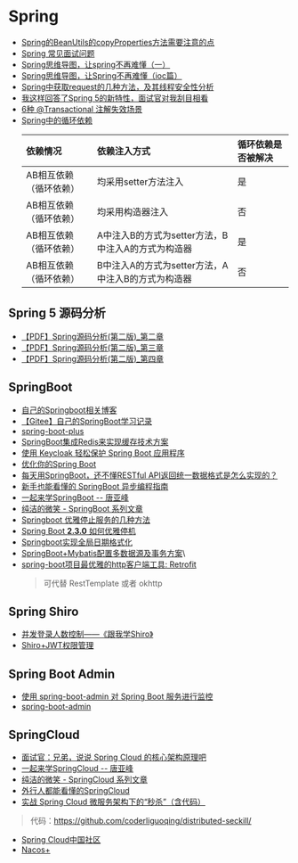 # Spring
  * [Spring的BeanUtils的copyProperties方法需要注意的点](https://www.jianshu.com/p/357b55852efc)
  * [Spring 常见面试问题](https://juejin.im/post/5cbda379f265da03ae74c282)
  * [Spring思维导图，让spring不再难懂（一）](https://my.oschina.net/u/3080373/blog/891918)
  * [Spring思维导图，让Spring不再难懂（ioc篇）](https://my.oschina.net/u/3080373/blog/903341)
  * [Spring中获取request的几种方法，及其线程安全性分析](https://www.cnblogs.com/kismetv/p/8757260.html)
  * [我这样回答了Spring 5的新特性，面试官对我刮目相看](https://mp.weixin.qq.com/s/Mt3w49YhNU8plvzuGYuTPQ)
  * [6种 @Transactional 注解失效场景](https://mp.weixin.qq.com/s?__biz=MzAxNTM4NzAyNg==&mid=2247483977&idx=1&sn=7d8d3c89bfe2261f6422572dca405990)
  * [Spring中的循环依赖](https://mp.weixin.qq.com/s/wykX4CdrHT1tvSz2-24NEQ)
    > 
    |依赖情况	|依赖注入方式	|循环依赖是否被解决|
    |:-------|:----|:----|
    |AB相互依赖（循环依赖）	|均采用setter方法注入	|是|
    |AB相互依赖（循环依赖）	|均采用构造器注入	|否|
    |AB相互依赖（循环依赖）	|A中注入B的方式为setter方法，B中注入A的方式为构造器	|是|
    |AB相互依赖（循环依赖）	|B中注入A的方式为setter方法，A中注入B的方式为构造器	|否|

## Spring 5 源码分析
  * [【PDF】Spring源码分析(第二版)_第二章](https://ghost.oss.sherlocky.com/learning/spring/%E5%92%95%E6%B3%A1%E5%AD%A6%E9%99%A2_Spring%E6%BA%90%E7%A0%81%E5%88%86%E6%9E%90%28%E7%AC%AC%E4%BA%8C%E7%89%88%29_%E7%AC%AC%E4%BA%8C%E7%AB%A0.pdf)
  * [【PDF】Spring源码分析(第二版)_第三章](https://ghost.oss.sherlocky.com/learning/spring/%E5%92%95%E6%B3%A1%E5%AD%A6%E9%99%A2_Spring%E6%BA%90%E7%A0%81%E5%88%86%E6%9E%90%28%E7%AC%AC%E4%BA%8C%E7%89%88%29_%E7%AC%AC%E4%B8%89%E7%AB%A0.pdf)
  * [【PDF】Spring源码分析(第二版)_第四章](https://ghost.oss.sherlocky.com/learning/spring/%E5%92%95%E6%B3%A1%E5%AD%A6%E9%99%A2_Spring%E6%BA%90%E7%A0%81%E5%88%86%E6%9E%90%28%E7%AC%AC%E4%BA%8C%E7%89%88%29_%E7%AC%AC%E5%9B%9B%E7%AB%A0.pdf) 

## SpringBoot
  * [自己的Springboot相关博客](//halo.sherlocky.com/archives/springboot)
  * [【Gitee】自己的SpringBoot学习记录](https://gitee.com/sherlocky/springboot2-learning)
  * [spring-boot-plus](https://springboot.plus/guide/)
  * [SpringBoot集成Redis来实现缓存技术方案](https://my.oschina.net/feinik/blog/1023601)
  * [使用 Keycloak 轻松保护 Spring Boot 应用程序](https://www.oschina.net/translate/easily-secure-your-spring-boot-applications-with-k)
  * [优化你的Spring Boot](https://mp.weixin.qq.com/s?__biz=MzI4ODQ3NjE2OA==&mid=2247485244&idx=1&sn=1e5a29a5b3d31b15d93eed538a2530de)
  * [每天用SpringBoot，还不懂RESTful API返回统一数据格式是怎么实现的？](https://mp.weixin.qq.com/s?__biz=Mzg3NjIxMjA1Ng==&mid=2247483905&idx=1&sn=99d294f0ee5127e827a879a8c96ec08d)
  * [新手也能看懂的 SpringBoot 异步编程指南](https://mp.weixin.qq.com/s?__biz=MzI3NzE0NjcwMg==&mid=2650124909&idx=2&sn=74cf031b6e093df554bccf6ddca191f5)
  * [一起来学SpringBoot -- 唐亚峰](https://blog.battcn.com/categories/SpringBoot/)
  * [纯洁的微笑 - SpringBoot 系列文章](http://www.ityouknow.com/spring-boot.html)
  * [Springboot 优雅停止服务的几种方法](https://www.cnblogs.com/huangqingshi/p/11370291.html)
  * [Spring Boot **2.3.0** 如何优雅停机](https://mp.weixin.qq.com/s?__biz=MzIwMzY1OTU1NQ==&mid=2247490012&idx=1&sn=26ad26f9d90ccfafea012d61621326b1)
  * [Springboot实现全局日期格式化](https://mp.weixin.qq.com/s?__biz=MzAxNTM4NzAyNg==&mid=2247484028&idx=1&sn=651c8de95979f42a10270e46275c8346)
  * [SpringBoot+Mybatis配置多数据源及事务方案](https://juejin.im/post/5eba38aa6fb9a043777c9b3a)\
  * [spring-boot项目最优雅的http客户端工具: Retrofit](https://juejin.im/post/6854573211426750472)
    > 可代替 RestTemplate 或者 okhttp

## Spring Shiro
  * [并发登录人数控制——《跟我学Shiro》](https://www.iteye.com/blog/jinnianshilongnian-2039760)
  * [Shiro+JWT权限管理](https://springboot.plus/guide/shiro-jwt.html#shiro)
  
## Spring Boot Admin
  * [使用 spring-boot-admin 对 Spring Boot 服务进行监控](http://www.ityouknow.com/springboot/2018/02/11/spring-boot-admin.html)
  * [spring-boot-admin](https://github.com/codecentric/spring-boot-admin)
  
## SpringCloud
  * [面试官：兄弟，说说 Spring Cloud 的核心架构原理吧](https://mp.weixin.qq.com/s?__biz=MzI4NDY5Mjc1Mg==&mid=2247489127&idx=2&sn=5cba4e2c5e38e7706691014ec9379665)
  * [一起来学SpringCloud -- 唐亚峰](https://blog.battcn.com/categories/SpringCloud/)
  * [纯洁的微笑 - SpringCloud 系列文章](http://www.ityouknow.com/spring-cloud.html)
  * [外行人都能看懂的SpringCloud](https://mp.weixin.qq.com/s?__biz=MzAwNDA2OTM1Ng==&mid=2453140943&idx=1&sn=72ef2d1aa0a5a0265babfdce7234cefd)
  * [实战 Spring Cloud 微服务架构下的“秒杀”（含代码）](https://mp.weixin.qq.com/s?__biz=MzI4ODQ3NjE2OA==&mid=2247485875&idx=1&sn=0ff0a0c4ea9c5a36334d80de83f1084c)
  > 代码：https://github.com/coderliguoqing/distributed-seckill/
  * [Spring Cloud中国社区](http://springcloud.cn)
  * [Nacos+](https://github.com/inacos/spring-cloud-nacos)
